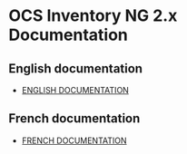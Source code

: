 # OCS Inventory NG 2.x Documentation

## English documentation

* [ENGLISH DOCUMENTATION](english/index.md)

## French documentation

* [FRENCH DOCUMENTATION](french/index.md)
